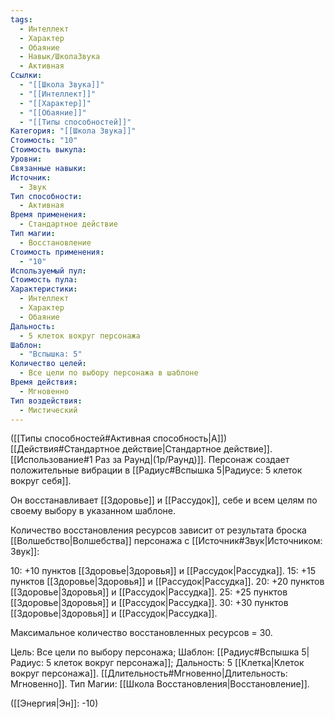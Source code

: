```yaml
---
tags:
  - Интеллект
  - Характер
  - Обаяние
  - Навык/ШколаЗвука
  - Активная
Ссылки:
  - "[[Школа Звука]]"
  - "[[Интеллект]]"
  - "[[Характер]]"
  - "[[Обаяние]]"
  - "[[Типы способностей]]"
Категория: "[[Школа Звука]]"
Стоимость: "10"
Стоимость выкупа: 
Уровни: 
Связанные навыки: 
Источник:
  - Звук
Тип способности:
  - Активная
Время применения:
  - Стандартное действие
Тип магии:
  - Восстановление
Стоимость применения:
  - "10"
Используемый пул: 
Стоимость пула: 
Характеристики:
  - Интеллект
  - Характер
  - Обаяние
Дальность:
  - 5 клеток вокруг персонажа
Шаблон:
  - "Вспышка: 5"
Количество целей:
  - Все цели по выбору персонажа в шаблоне
Время действия:
  - Мгновенно
Тип воздействия:
  - Мистический
---
```

([[Типы способностей#Активная способность|А]]) [[Действия#Стандартное действие|Стандартное действие]]. [[Использование#1 Раз за Раунд|(1р/Раунд)]]. Персонаж создает положительные вибрации в [[Радиус#Вспышка 5|Радиусе: 5 клеток вокруг себя]]. 

Он восстанавливает [[Здоровье]] и [[Рассудок]], себе и всем целям по своему выбору в указанном шаблоне.  

Количество восстановления ресурсов зависит от результата броска [[Волшебство|Волшебства]] персонажа с [[Источник#Звук|Источником: Звук]]:

10: +10 пунктов [[Здоровье|Здоровья]] и [[Рассудок|Рассудка]].
15: +15 пунктов [[Здоровье|Здоровья]] и [[Рассудок|Рассудка]].
20: +20 пунктов [[Здоровье|Здоровья]] и [[Рассудок|Рассудка]].
25: +25 пунктов [[Здоровье|Здоровья]] и [[Рассудок|Рассудка]].
30: +30 пунктов [[Здоровье|Здоровья]] и [[Рассудок|Рассудка]].

Максимальное количество восстановленных ресурсов = 30. 

Цель: Все цели по выбору персонажа; Шаблон: [[Радиус#Вспышка 5|Радиус: 5 клеток вокруг персонажа]]; Дальность: 5 [[Клетка|Клеток вокруг персонажа]]. [[Длительность#Мгновенно|Длительность: Мгновенно]]. Тип Магии: [[Школа Восстановления|Восстановление]].

([[Энергия|Эн]]: -10)